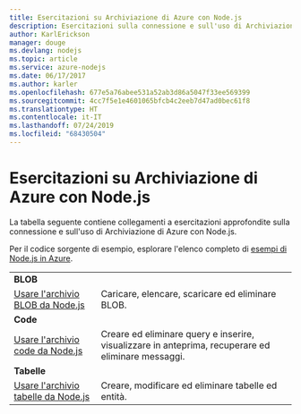 ```yaml
---
title: Esercitazioni su Archiviazione di Azure con Node.js
description: Esercitazioni sulla connessione e sull'uso di Archiviazione di Azure con Node.js.
author: KarlErickson
manager: douge
ms.devlang: nodejs
ms.topic: article
ms.service: azure-nodejs
ms.date: 06/17/2017
ms.author: karler
ms.openlocfilehash: 677e5a76abee531a52ab3d86a5047f33ee569399
ms.sourcegitcommit: 4cc7f5e1e4601065bfcb4c2eeb7d47ad0bec61f8
ms.translationtype: HT
ms.contentlocale: it-IT
ms.lasthandoff: 07/24/2019
ms.locfileid: "68430504"
---
```

# <a name="azure-storage-with-nodejs-tutorials"></a>Esercitazioni su Archiviazione di Azure con Node.js

La tabella seguente contiene collegamenti a esercitazioni approfondite sulla connessione e sull'uso di Archiviazione di Azure con Node.js.

Per il codice sorgente di esempio, esplorare l'elenco completo di [esempi di Node.js in Azure](https://azure.microsoft.com/resources/samples/?term=nodejs).

| | |
|---|---|
| **BLOB** ||
| [Usare l'archivio BLOB da Node.js](/azure/storage/storage-nodejs-how-to-use-blob-storage?toc=/azure/javascript/toc.json&bc=/azure/javascript/breadcrumb/toc.json) | Caricare, elencare, scaricare ed eliminare BLOB. |
| **Code** ||
| [Usare l'archivio code da Node.js](/azure/storage/storage-nodejs-how-to-use-queues?toc=/azure/javascript/toc.json&bc=/azure/javascript/breadcrumb/toc.json) | Creare ed eliminare query e inserire, visualizzare in anteprima, recuperare ed eliminare messaggi. |
| **Tabelle** ||
| [Usare l'archivio tabelle da Node.js](/azure/storage/storage-nodejs-how-to-use-table-storage?toc=/azure/javascript/toc.json&bc=/azure/javascript/breadcrumb/toc.json) | Creare, modificare ed eliminare tabelle ed entità. |
